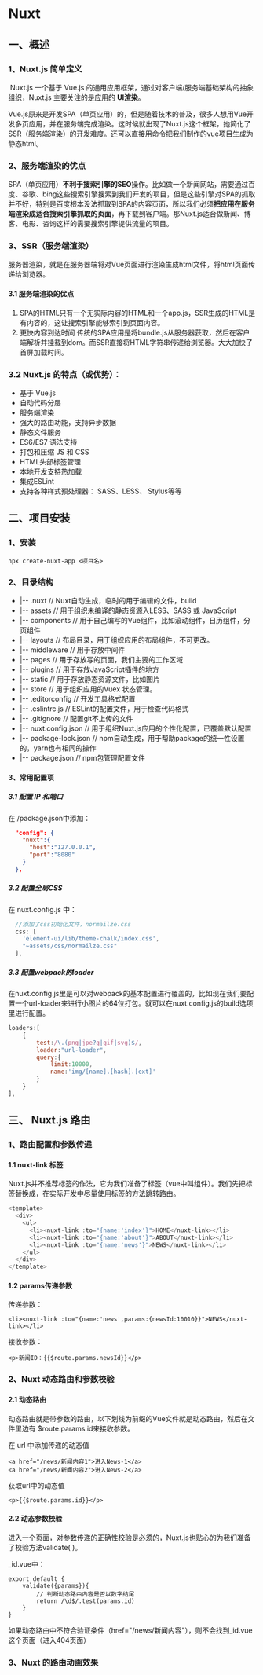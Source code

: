 #  Nuxt

## 一、概述

### 1、Nuxt.js 简单定义

​		Nuxt.js 一个基于 Vue.js 的通用应用框架，通过对客户端/服务端基础架构的抽象组织，Nuxt.js 主要关注的是应用的 **UI渲染**。

​		Vue.js原来是开发SPA（单页应用）的，但是随着技术的普及，很多人想用Vue开发多页应用，并在服务端完成渲染。这时候就出现了Nuxt.js这个框架，她简化了SSR（服务端渲染）的开发难度。还可以直接用命令把我们制作的vue项目生成为静态html。

### 2、服务端渲染的优点

​		SPA（单页应用）**不利于搜索引擎的SEO**操作。比如做一个新闻网站，需要通过百度、谷歌、bing这些搜索引擎搜索到我们开发的项目，但是这些引擎对SPA的抓取并不好，特别是百度根本没法抓取到SPA的内容页面，所以我们必须**把应用在服务端渲染成适合搜索引擎抓取的页面**，再下载到客户端。那Nuxt.js适合做新闻、博客、电影、咨询这样的需要搜索引擎提供流量的项目。

### 3、SSR（服务端渲染）

​		服务器渲染，就是在服务器端将对Vue页面进行渲染生成html文件，将html页面传递给浏览器。

#### 3.1 服务端渲染的优点

1. SPA的HTML只有一个无实际内容的HTML和一个app.js，SSR生成的HTML是有内容的，这让搜索引擎能够索引到页面内容。
2. 更快内容到达时间 传统的SPA应用是将bundle.js从服务器获取，然后在客户端解析并挂载到dom。而SSR直接将HTML字符串传递给浏览器。大大加快了首屏加载时间。


### 3.2 Nuxt.js 的特点（或优势）：

- 基于 Vue.js
- 自动代码分层
- 服务端渲染
- 强大的路由功能，支持异步数据
- 静态文件服务
- ES6/ES7 语法支持
- 打包和压缩 JS 和 CSS
- HTML头部标签管理
- 本地开发支持热加载
- 集成ESLint
- 支持各种样式预处理器： SASS、LESS、 Stylus等等

## 二、项目安装

### 1、安装

```
npx create-nuxt-app <项目名>
```

### 2、目录结构

- |-- .nuxt                 // Nuxt自动生成，临时的用于编辑的文件，build 
- |-- assets              // 用于组织未编译的静态资源入LESS、SASS 或 JavaScript 
- |-- components     // 用于自己编写的Vue组件，比如滚动组件，日历组件，分页组件 
- |-- layouts             // 布局目录，用于组织应用的布局组件，不可更改。 
- |-- middleware      // 用于存放中间件 
- |-- pages              // 用于存放写的页面，我们主要的工作区域 
- |-- plugins            // 用于存放JavaScript插件的地方 
- |-- static               // 用于存放静态资源文件，比如图片 
- |-- store               // 用于组织应用的Vuex 状态管理。 
- |-- .editorconfig   // 开发工具格式配置 
- |-- .eslintrc.js      // ESLint的配置文件，用于检查代码格式 
- |-- .gitignore       // 配置git不上传的文件 
- |-- nuxt.config.json         // 用于组织Nuxt.js应用的个性化配置，已覆盖默认配置 
- |-- package-lock.json     // npm自动生成，用于帮助package的统一性设置的，yarn也有相同的操作
- |-- package.json           // npm包管理配置文件

#### 3、常用配置项

##### 3.1 配置 IP 和端口

在 /package.json中添加：

```json
  "config": {
    "nuxt":{
      "host":"127.0.0.1",
      "port":"8080"
    }
  },
```

##### 3.2 配置全局CSS

在 nuxt.config.js 中：

```javascript
  //添加了css初始化文件，normailze.css
  css: [
    'element-ui/lib/theme-chalk/index.css',
    "~assets/css/normailze.css"
  ],
```

##### 3.3 配置webpack的loader

​		在nuxt.config.js里是可以对webpack的基本配置进行覆盖的，比如现在我们要配置一个url-loader来进行小图片的64位打包。就可以在nuxt.config.js的build选项里进行配置。

```javascript
loaders:[
    {
        test:/\.(png|jpe?g|gif|svg)$/,
        loader:"url-loader",
        query:{
            limit:10000,
            name:'img/[name].[hash].[ext]'
        }
    }
],
```

## 三、  Nuxt.js 路由

### 1、路由配置和参数传递

#### 1.1  nuxt-link 标签

​		Nuxt.js并不推荐<a>标签的作法，它为我们准备了<nuxt-link>标签（vue中叫组件）。我们先把<a>标签替换成<nuxt-link>，在实际开发中尽量使用<nuxt-link>标签的方法跳转路由。

```javascript
<template>
  <div>
    <ul>
      <li><nuxt-link :to="{name:'index'}">HOME</nuxt-link></li>
      <li><nuxt-link :to="{name:'about'}">ABOUT</nuxt-link></li>
      <li><nuxt-link :to="{name:'news'}">NEWS</nuxt-link></li>
    </ul>
  </div>
</template>
```

#### 1.2 params传递参数

传递参数：

```vue
<li><nuxt-link :to="{name:'news',params:{newsId:10010}}">NEWS</nuxt-link></li>
```

接收参数：

```vue
<p>新闻ID：{{$route.params.newsId}}</p>
```

### 2、Nuxt 动态路由和参数校验

#### 2.1 动态路由

​		动态路由就是带参数的路由，以下划线为前缀的Vue文件就是动态路由，然后在文件里边有 $route.params.id来接收参数。

在 url 中添加传递的动态值

```vue
<a href="/news/新闻内容1">进入News-1</a>
<a href="/news/新闻内容2">进入News-2</a>
```

获取url中的动态值

```vue
<p>{{$route.params.id}}</p>
```

#### 2.2 动态参数校验

​		进入一个页面，对参数传递的正确性校验是必须的，Nuxt.js也贴心的为我们准备了校验方法validate( )。

_id.vue中：

```vue
export default {
    validate({params}){
        // 判断动态路由内容是否以数字结尾
        return /\d$/.test(params.id)
    }
}
```

如果动态路由中不符合验证条件（href="/news/新闻内容"），则不会找到_id.vue这个页面（进入404页面）

### 3、Nuxt 的路由动画效果





